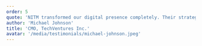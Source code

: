 ```yaml
---
order: 5
quote: 'NITM transformed our digital presence completely. Their strategic approach and attention to detail resulted in a 40% increase in user engagement and a significant boost in conversions.'
author: 'Michael Johnson'
title: 'CMO, TechVentures Inc.'
avatar: '/media/testimonials/michael-johnson.jpeg'
---
```

